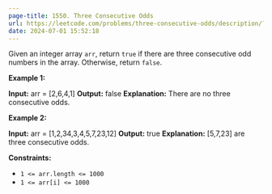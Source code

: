 ```yaml
---
page-title: 1550. Three Consecutive Odds
url: https://leetcode.com/problems/three-consecutive-odds/description/?envType=daily-question&envId=2024-07-01
date: 2024-07-01 15:52:18
---
```

Given an integer array `arr`, return `true` if there are three consecutive odd numbers in the array. Otherwise, return `false`.

**Example 1:**

**Input:** arr = \[2,6,4,1\]
**Output:** false
**Explanation:** There are no three consecutive odds.

**Example 2:**

**Input:** arr = \[1,2,34,3,4,5,7,23,12\]
**Output:** true
**Explanation:** \[5,7,23\] are three consecutive odds.

**Constraints:**

-   `1 <= arr.length <= 1000`
-   `1 <= arr[i] <= 1000`